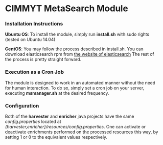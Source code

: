 # CIMMYT MetaSearch Module

### Installation Instructions

**Ubuntu OS**: 
To install the module, simply run **install.sh** with sudo rights (tested on Ubuntu 14.04)

**CentOS**:
You may follow the process described in install.sh. 
You can download elasticsearch rpm from [the website of elasticsearch](https://download.elastic.co/elasticsearch/elasticsearch/elasticsearch-1.5.2.noarch.rpm)
The rest of the process is pretty straight forward.

### Execution as a Cron Job

The module is designed to work in an automated manner without the need for human interaction.
To do so, simply set a cron job on your server, executing **msmanager.sh** at the desired frequency.

### Configuration

Both of the **harvester** and **enricher** java projects have the same *config.properties* located
at *{harvester,enricher}/resources/config.properties*. One can activate or deactivate enrichments
performed on the processed resources this way, by setting 1 or 0 to the equivalent values respectively.
